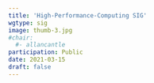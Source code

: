 ```yaml
---
title: 'High-Performance-Computing SIG'
wgtype: sig
image: thumb-3.jpg
#chair:
  #- allancantle
participation: Public
date: 2021-03-15
draft: false
---
```

